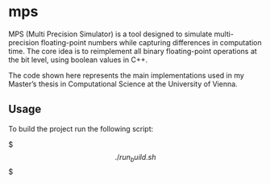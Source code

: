 # mps

MPS (Multi Precision Simulator) is a tool designed to simulate multi-precision floating-point numbers while capturing differences in computation time. The core idea is to reimplement all binary floating-point operations at the bit level, using boolean values in C++.

The code shown here represents the main implementations used in my Master’s thesis in Computational Science at the University of Vienna.

## Usage 

To build the project run the following script: 

$$$
./run_build.sh
$$$

